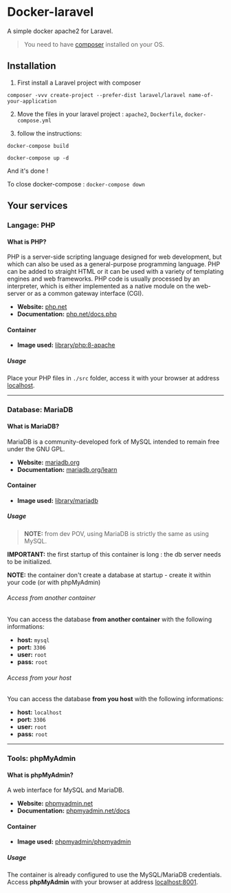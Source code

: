 # Docker-laravel

A simple docker apache2 for Laravel. 

> You need to have [composer](https://getcomposer.org/download/) installed on your OS. 

## Installation 

1. First install a Laravel project with composer

`composer -vvv create-project --prefer-dist laravel/laravel name-of-your-application`

2. Move the files in your laravel project : `apache2`, `Dockerfile`, `docker-compose.yml`

3. follow the instructions:

`docker-compose build`

`docker-compose up -d`

And it's done ! 

To close docker-compose : `docker-compose down`

## Your services

### Langage: PHP

#### What is PHP?

PHP is a server-side scripting language designed for web development, but which can also be used as a general-purpose programming language. PHP can be added to straight HTML or it can be used with a variety of templating engines and web frameworks. PHP code is usually processed by an interpreter, which is either implemented as a native module on the web-server or as a common gateway interface (CGI).

* **Website:** [php.net](http://php.net)
* **Documentation:** [php.net/docs.php](http://php.net/docs.php)

#### Container

* **Image used:** [library/php:8-apache](https://hub.docker.com/_/php/)

##### Usage

Place your PHP files in `./src` folder, access it with your browser at address [localhost](http://localhost).


* * *

### Database: MariaDB

#### What is MariaDB?

MariaDB is a community-developed fork of MySQL intended to remain free under the GNU GPL.

* **Website:** [mariadb.org](https://mariadb.org)
* **Documentation:** [mariadb.org/learn](https://mariadb.org/learn/)

#### Container

* **Image used:** [library/mariadb](https://hub.docker.com/_/mariadb/)

##### Usage

> **NOTE:** from dev POV, using MariaDB is strictly the same as using MySQL.

**IMPORTANT:** the first startup of this container is long : the db server needs to be initialized.

**NOTE:** the container don't create a database at startup - create it within your code (or with phpMyAdmin)

###### Access from another container

You can access the database **from another container** with the following informations:

* **host:** `mysql`
* **port:** `3306`
* **user:** `root`
* **pass:** `root`

###### Access from your host

You can access the database  **from you host** with the following informations:

* **host:** `localhost`
* **port:** `3306`
* **user:** `root`
* **pass:** `root`


* * *

### Tools: phpMyAdmin

#### What is phpMyAdmin?

A web interface for MySQL and MariaDB.

* **Website:** [phpmyadmin.net](https://www.phpmyadmin.net/)
* **Documentation:** [phpmyadmin.net/docs](https://www.phpmyadmin.net/docs/)

#### Container

* **Image used:** [phpmyadmin/phpmyadmin](https://hub.docker.com/r/phpmyadmin/phpmyadmin/)

##### Usage

The container is already configured to use the MySQL/MariaDB credentials.  
Access **phpMyAdmin** with your browser at address [localhost:8001](http://localhost:8001).
